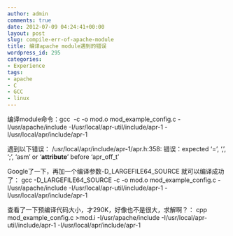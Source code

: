 ```yaml
---
author: admin
comments: true
date: 2012-07-09 04:24:41+00:00
layout: post
slug: compile-err-of-apache-module
title: 编译apache module遇到的错误
wordpress_id: 295
categories:
- Experience
tags:
- apache
- C
- GCC
- linux
---
```


编译module命令：gcc  -c -o mod.o mod_example_config.c -I/usr/apache/include -I/usr/local/apr-util/include/apr-1 -I/usr/local/apr/include/apr-1

遇到以下错误：
/usr/local/apr/include/apr-1/apr.h:358: 错误：expected ‘=’, ‘,’, ‘;’, ‘asm’ or ‘__attribute__’ before ‘apr_off_t’

Google了一下，再加一个编译参数-D_LARGEFILE64_SOURCE 就可以编译成功了：
gcc -D_LARGEFILE64_SOURCE -c -o mod.o mod_example_config.c -I/usr/apache/include -I/usr/local/apr-util/include/apr-1 -I/usr/local/apr/include/apr-1

查看了一下预编译代码大小，才290K，好像也不是很大，求解啊？：
cpp mod_example_config.c >mod.i -I/usr/apache/include -I/usr/local/apr-util/include/apr-1 -I/usr/local/apr/include/apr-1

